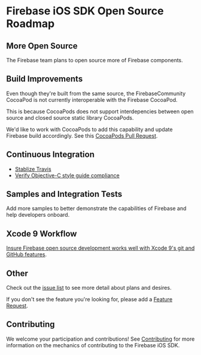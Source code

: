 # Firebase iOS SDK Open Source Roadmap

## More Open Source

The Firebase team plans to open source more of Firebase components.

## Build Improvements

Even though they're built from the same source, the FirebaseCommunity CocoaPod
is not currently interoperable with the Firebase CocoaPod.

This is because CocoaPods does not support interdepencies between open source
and closed source static library CocoaPods.

We'd like to work with CocoaPods to add this capability and update Firebase
build accordingly. See this
[CocoaPods Pull Request](https://github.com/CocoaPods/CocoaPods/pull/6811).

## Continuous Integration

* [Stablize Travis](https://github.com/firebase/firebase-ios-sdk/issues/102)
* [Verify Objective-C style guide compliance](https://github.com/firebase/firebase-ios-sdk/issues/103)

## Samples and Integration Tests

Add more samples to better demonstrate the capabilities of Firebase and help
developers onboard.

## Xcode 9 Workflow

[Insure Firebase open source development works well with Xcode 9's git and
GitHub features](https://github.com/firebase/firebase-ios-sdk/issues/101).

## Other

Check out the [issue list](https://github.com/firebase/firebase-ios-sdk/issues)
to see more detail about plans and desires.

If you don't see the feature you're looking for, please add a
[Feature Request](https://github.com/firebase/firebase-ios-sdk/issues/new).

## Contributing

We welcome your participation and contributions! See
[Contributing](CONTRIBUTING.md) for more information on the mechanics of
contributing to the Firebase iOS SDK.
